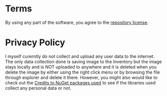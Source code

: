 # Terms

By using any part of the software, you agree to the [repository license](./LICENSE).

# Privacy Policy

I myself curerntly do not collect and upload any user data to the internet. The only data collection done is saving image to the Inventory but the image stays locally and is NOT uploaded to anywhere and it is deleted when you delete the image by either using the right click menu or by browsing the file through explorer and delete it there. However, you might also would like to check out the [Credits to NuGet packages used](./Credits.md) to see if the libraries used collect any personal data or not.

